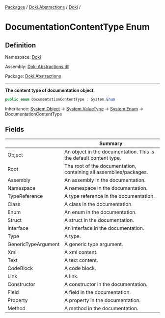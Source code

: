 [Packages](../../../README.md) / [Doki.Abstractions](../../README.md) / [Doki](../README.md) / 

# DocumentationContentType Enum

## Definition

Namespace: [Doki](../README.md)

Assembly: [Doki.Abstractions.dll](../../README.md)

Package: [Doki.Abstractions](https://www.nuget.org/packages/Doki.Abstractions)

---

**The content type of documentation object.**

```csharp
public enum DocumentationContentType : System.Enum
```

Inheritance: [System.Object](https://learn.microsoft.com/en-us/dotnet/api/System.Object) → [System.ValueType](https://learn.microsoft.com/en-us/dotnet/api/System.ValueType) → [System.Enum](https://learn.microsoft.com/en-us/dotnet/api/System.Enum) → DocumentationContentType

## Fields

|   |Summary|
|---|---|
|Object| An object in the documentation. This is the default content type.|
|Root| The root of the documentation, containing all assemblies/packages.|
|Assembly| An assembly in the documentation.|
|Namespace| A namespace in the documentation.|
|TypeReference| A type reference in the documentation.|
|Class| A class in the documentation.|
|Enum| An enum in the documentation.|
|Struct| A struct in the documentation.|
|Interface| An interface in the documentation.|
|Type| A type.|
|GenericTypeArgument| A generic type argument.|
|Xml| A xml content.|
|Text| A text content.|
|CodeBlock| A code block.|
|Link| A link.|
|Constructor| A constructor in the documentation.|
|Field| A field in the documentation.|
|Property| A property in the documentation.|
|Method| A method in the documentation.|


